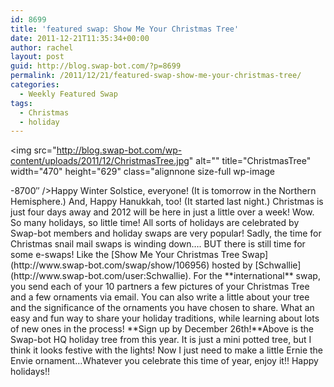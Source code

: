 ```yaml
---
id: 8699
title: 'featured swap: Show Me Your Christmas Tree'
date: 2011-12-21T11:35:34+00:00
author: rachel
layout: post
guid: http://blog.swap-bot.com/?p=8699
permalink: /2011/12/21/featured-swap-show-me-your-christmas-tree/
categories:
  - Weekly Featured Swap
tags:
  - Christmas
  - holiday
---
```

<img src="http://blog.swap-bot.com/wp-content/uploads/2011/12/ChristmasTree.jpg" alt="" title="ChristmasTree" width="470" height="629" class="alignnone size-full wp-image <div style="display: none">
  <a href='http://1buycialis.com/' title='cheap cialis online'>cheap cialis online</a>
</div>-8700&#8243; /></a>Happy Winter Solstice, everyone! (It is tomorrow in the Northern Hemisphere.) And, Happy Hanukkah, too! (It started last night.) Christmas is just four days away and 2012 will be here in just a little over a week! Wow. So many holidays, so little time! All sorts of holidays are celebrated by Swap-bot members and holiday swaps are very popular! Sadly, the time for Christmas snail mail swaps is winding down&#8230;. BUT there is still time for some e-swaps! Like the [Show Me Your Christmas Tree Swap](http://www.swap-bot.com/swap/show/106956) hosted by [Schwallie](http://www.swap-bot.com/user:Schwallie). For the **international** swap, you send each of your 10 partners a few pictures of your Christmas Tree and a few ornaments via email. You can also write a little about your tree and the significance of the ornaments you have chosen to share. What an easy and fun way to share your holiday traditions, while learning about lots of new ones in the process! **Sign up by December 26th!**Above is the Swap-bot HQ holiday tree from this year. It is just a mini potted tree, but I think it looks festive with the lights! Now I just need to make a little Ernie the Envie ornament&#8230;Whatever you celebrate this time of year, enjoy it!! Happy holidays!!